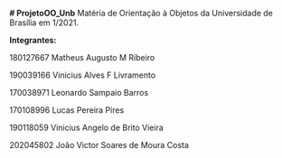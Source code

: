 **# ProjetoOO_Unb**
Matéria de Orientação à Objetos da Universidade de Brasília em 1/2021.

**Integrantes:**

180127667	Matheus Augusto M Ribeiro

190039166	Vinicius Alves F Livramento

170038971	Leonardo Sampaio Barros

170108996	Lucas Pereira Pires

190118059	Vinicius Angelo de Brito Vieira

202045802	João Victor Soares de Moura Costa
